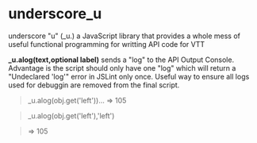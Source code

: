 # underscore_u
underscore "u" (_u.) a JavaScript library that provides a whole mess of useful functional programming for writting API code for VTT

**_u.alog(text,optional label)**
sends a "log" to the API Output Console. Advantage is the script should only have one "log" which will return a "Undeclared 'log'" error in JSLint only once. Useful way to ensure all logs used for debuggin are removed from the final script.
> _u.alog(obj.get('left'))...
> => 105


> _u.alog(obj.get('left'),'left')

> => 105
